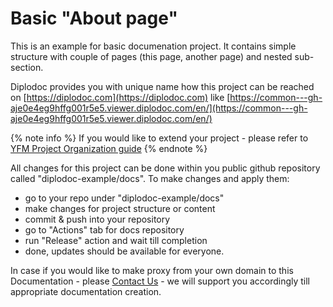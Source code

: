 # Basic "About page" 

This is an example for basic documenation project.
It contains simple structure with couple of pages (this page, another page) and nested sub-section. 

Diplodoc provides you with unique name how this project can be reached on [https://diplodoc.com](https://diplodoc.com) like 
[https://common---gh-aje0e4eg9hffg001r5e5.viewer.diplodoc.com/en/](https://common---gh-aje0e4eg9hffg001r5e5.viewer.diplodoc.com/en/) 

{% note info %}
If you would like to extend your project - please refer to [YFM Project Organization guide](https://diplodoc.com/docs/en/project/)
{% endnote %}

All changes for this project can be done within you public github repository called "diplodoc-example/docs". 
To make changes and apply them: 

- go to your repo under "diplodoc-example/docs" 
- make changes for project structure or content
- commit & push into your repository 
- go to "Actions" tab for docs repository 
- run "Release" action and wait till completion 
- done, updates should be available for everyone. 


In case if you would like to make proxy from your own domain to this Documentation - please [Contact Us](https://diplodoc.com/#contact) - we will support you accordingly till appropriate documentation creation. 

